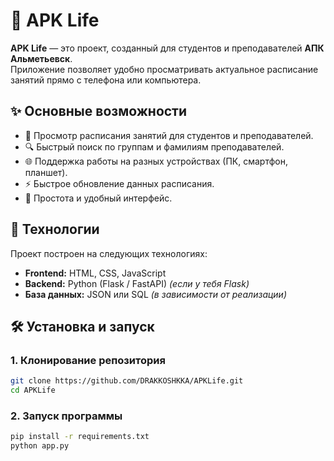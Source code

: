 # 📘 APK Life

**APK Life** — это проект, созданный для студентов и преподавателей **АПК Альметьевск**.  
Приложение позволяет удобно просматривать актуальное расписание занятий прямо с телефона или компьютера.

## ✨ Основные возможности
- 📅 Просмотр расписания занятий для студентов и преподавателей.  
- 🔍 Быстрый поиск по группам и фамилиям преподавателей.  
- 🌐 Поддержка работы на разных устройствах (ПК, смартфон, планшет).  
- ⚡ Быстрое обновление данных расписания.  
- 🖤 Простота и удобный интерфейс.

## 🚀 Технологии
Проект построен на следующих технологиях:
- **Frontend:** HTML, CSS, JavaScript  
- **Backend:** Python (Flask / FastAPI) *(если у тебя Flask)*  
- **База данных:** JSON или SQL *(в зависимости от реализации)*

## 🛠 Установка и запуск
### 1. Клонирование репозитория
```bash
git clone https://github.com/DRAKKOSHKKA/APKLife.git
cd APKLife
```

### 2. Запуск программы
```bash
pip install -r requirements.txt
python app.py
```
